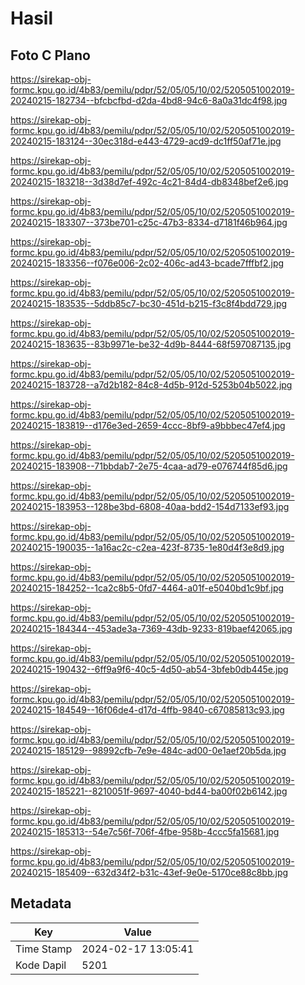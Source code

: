 # Hasil

## Foto C Plano

https://sirekap-obj-formc.kpu.go.id/4b83/pemilu/pdpr/52/05/05/10/02/5205051002019-20240215-182734--bfcbcfbd-d2da-4bd8-94c6-8a0a31dc4f98.jpg

https://sirekap-obj-formc.kpu.go.id/4b83/pemilu/pdpr/52/05/05/10/02/5205051002019-20240215-183124--30ec318d-e443-4729-acd9-dc1ff50af71e.jpg

https://sirekap-obj-formc.kpu.go.id/4b83/pemilu/pdpr/52/05/05/10/02/5205051002019-20240215-183218--3d38d7ef-492c-4c21-84d4-db8348bef2e6.jpg

https://sirekap-obj-formc.kpu.go.id/4b83/pemilu/pdpr/52/05/05/10/02/5205051002019-20240215-183307--373be701-c25c-47b3-8334-d7181f46b964.jpg

https://sirekap-obj-formc.kpu.go.id/4b83/pemilu/pdpr/52/05/05/10/02/5205051002019-20240215-183356--f076e006-2c02-406c-ad43-bcade7fffbf2.jpg

https://sirekap-obj-formc.kpu.go.id/4b83/pemilu/pdpr/52/05/05/10/02/5205051002019-20240215-183535--5ddb85c7-bc30-451d-b215-f3c8f4bdd729.jpg

https://sirekap-obj-formc.kpu.go.id/4b83/pemilu/pdpr/52/05/05/10/02/5205051002019-20240215-183635--83b9971e-be32-4d9b-8444-68f597087135.jpg

https://sirekap-obj-formc.kpu.go.id/4b83/pemilu/pdpr/52/05/05/10/02/5205051002019-20240215-183728--a7d2b182-84c8-4d5b-912d-5253b04b5022.jpg

https://sirekap-obj-formc.kpu.go.id/4b83/pemilu/pdpr/52/05/05/10/02/5205051002019-20240215-183819--d176e3ed-2659-4ccc-8bf9-a9bbbec47ef4.jpg

https://sirekap-obj-formc.kpu.go.id/4b83/pemilu/pdpr/52/05/05/10/02/5205051002019-20240215-183908--71bbdab7-2e75-4caa-ad79-e076744f85d6.jpg

https://sirekap-obj-formc.kpu.go.id/4b83/pemilu/pdpr/52/05/05/10/02/5205051002019-20240215-183953--128be3bd-6808-40aa-bdd2-154d7133ef93.jpg

https://sirekap-obj-formc.kpu.go.id/4b83/pemilu/pdpr/52/05/05/10/02/5205051002019-20240215-190035--1a16ac2c-c2ea-423f-8735-1e80d4f3e8d9.jpg

https://sirekap-obj-formc.kpu.go.id/4b83/pemilu/pdpr/52/05/05/10/02/5205051002019-20240215-184252--1ca2c8b5-0fd7-4464-a01f-e5040bd1c9bf.jpg

https://sirekap-obj-formc.kpu.go.id/4b83/pemilu/pdpr/52/05/05/10/02/5205051002019-20240215-184344--453ade3a-7369-43db-9233-819baef42065.jpg

https://sirekap-obj-formc.kpu.go.id/4b83/pemilu/pdpr/52/05/05/10/02/5205051002019-20240215-190432--6ff9a9f6-40c5-4d50-ab54-3bfeb0db445e.jpg

https://sirekap-obj-formc.kpu.go.id/4b83/pemilu/pdpr/52/05/05/10/02/5205051002019-20240215-184549--16f06de4-d17d-4ffb-9840-c67085813c93.jpg

https://sirekap-obj-formc.kpu.go.id/4b83/pemilu/pdpr/52/05/05/10/02/5205051002019-20240215-185129--98992cfb-7e9e-484c-ad00-0e1aef20b5da.jpg

https://sirekap-obj-formc.kpu.go.id/4b83/pemilu/pdpr/52/05/05/10/02/5205051002019-20240215-185221--8210051f-9697-4040-bd44-ba00f02b6142.jpg

https://sirekap-obj-formc.kpu.go.id/4b83/pemilu/pdpr/52/05/05/10/02/5205051002019-20240215-185313--54e7c56f-706f-4fbe-958b-4ccc5fa15681.jpg

https://sirekap-obj-formc.kpu.go.id/4b83/pemilu/pdpr/52/05/05/10/02/5205051002019-20240215-185409--632d34f2-b31c-43ef-9e0e-5170ce88c8bb.jpg


## Metadata

| Key        | Value               |
| ---------- | ------------------- |
| Time Stamp | 2024-02-17 13:05:41 |
| Kode Dapil | 5201                |



